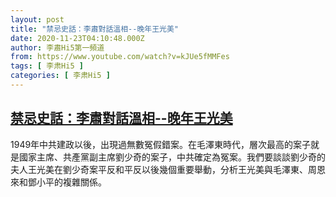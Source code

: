 ```yaml
---
layout: post
title: "禁忌史話：李肅對話溫相--晚年王光美"
date: 2020-11-23T04:10:48.000Z
author: 李肅Hi5第一頻道
from: https://www.youtube.com/watch?v=kJUe5fMMFes
tags: [ 李肃Hi5 ]
categories: [ 李肃Hi5 ]
---
```

<!--1606104648000-->
[禁忌史話：李肅對話溫相--晚年王光美](https://www.youtube.com/watch?v=kJUe5fMMFes)
------

<div>
1949年中共建政以後，出現過無數冤假錯案。在毛澤東時代，層次最高的案子就是國家主席、共產黨副主席劉少奇的案子，中共確定為冤案。我們要談談劉少奇的夫人王光美在劉少奇案平反和平反以後幾個重要舉動，分析王光美與毛澤東、周恩來和鄧小平的複雜關係。
</div>
